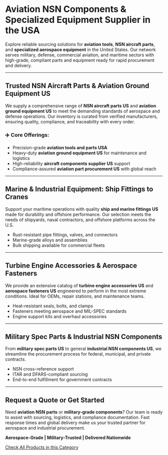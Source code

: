 # Aviation NSN Components & Specialized Equipment Supplier in the USA

Explore reliable sourcing solutions for **aviation tools**, **NSN aircraft parts**, and **specialized aerospace equipment** in the United States. Our network serves military, defense, commercial aviation, and maritime sectors with high-grade, compliant parts and equipment ready for rapid procurement and delivery.

---

## Trusted NSN Aircraft Parts & Aviation Ground Equipment US

We supply a comprehensive range of **NSN aircraft parts US** and **aviation ground equipment US** to meet the demanding standards of aerospace and defense operations. Our inventory is curated from verified manufacturers, ensuring quality, compliance, and traceability with every order.

### ✈️ Core Offerings:
- Precision-grade **aviation tools and parts USA**
- Heavy-duty **aviation ground equipment US** for maintenance and logistics
- High-reliability **aircraft components supplier US** support
- Compliance-assured **aviation part procurement US** with global reach

---

## Marine & Industrial Equipment: Ship Fittings to Cranes

Support your maritime operations with quality **ship and marine fittings US** made for durability and offshore performance. Our selection meets the needs of shipyards, naval contractors, and offshore platforms across the U.S.

- Rust-resistant pipe fittings, valves, and connectors  
- Marine-grade alloys and assemblies  
- Bulk shipping available for commercial fleets

---

## Turbine Engine Accessories & Aerospace Fasteners

We provide an extensive catalog of **turbine engine accessories US** and **aerospace fasteners US** engineered to perform in the most extreme conditions. Ideal for OEMs, repair stations, and maintenance teams.

- Heat-resistant seals, bolts, and clamps  
- Fasteners meeting aerospace and MIL-SPEC standards  
- Engine support kits and overhaul accessories

---

## Military Spec Parts & Industrial NSN Components

From **military spec parts US** to general **industrial NSN components US**, we streamline the procurement process for federal, municipal, and private contracts.

- NSN cross-reference support  
- ITAR and DFARS-compliant sourcing  
- End-to-end fulfillment for government contracts

---

## Request a Quote or Get Started

Need **aviation NSN parts** or **military-grade components**? Our team is ready to assist with sourcing, logistics, and compliance documentation. Fast response times and global delivery make us your trusted partner for aerospace and industrial procurement.

**Aerospace-Grade | Military-Trusted | Delivered Nationwide**

[Check All Products in this Category](https://www.adibuja.com/categories/aviation-part)

